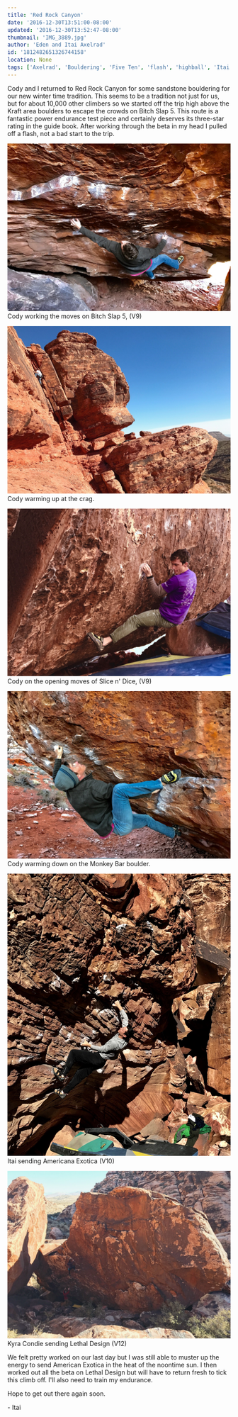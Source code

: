 ```yaml
---
title: 'Red Rock Canyon'
date: '2016-12-30T13:51:00-08:00'
updated: '2016-12-30T13:52:47-08:00'
thumbnail: 'IMG_3889.jpg'
author: 'Eden and Itai Axelrad'
id: '1812482651326744158'
location: None
tags: ['Axelrad', 'Bouldering', 'Five Ten', 'flash', 'highball', 'Itai', 'Las Vegas', 'Nevada', 'Red Rocks']
---
```

Cody and I returned to Red Rock Canyon for some sandstone bouldering for our new winter time tradition. This seems to be a tradition not just for us, but for about 10,000 other climbers so we started off the trip high above the Kraft area boulders to escape the crowds on Bitch Slap 5. This route is a fantastic power endurance test piece and certainly deserves its three-star rating in the guide book. After working through the beta in my head I pulled off a flash, not a bad start to the trip.

![image alt](/images/IMG_3889.jpg)Cody working the moves on Bitch Slap 5, (V9)

![image alt](/images/IMG_3897.jpg)Cody warming up at the crag.

![image alt](/images/IMG_3898.jpg)Cody on the opening moves of Slice n' Dice, (V9)

![image alt](/images/IMG_3893.jpg)Cody warming down on the Monkey Bar boulder.

![image alt](/images/IMG_3902.jpg)Itai sending Americana Exotica (V10)

![image alt](/images/IMG_3912.jpg)Kyra Condie sending Lethal Design (V12)

We felt pretty worked on our last day but I was still able to muster up the energy to send American Exotica in the heat of the noontime sun. I then worked out all the beta on Lethal Design but will have to return fresh to tick this climb off. I'll also need to train my endurance.

Hope to get out there again soon.

\- Itai

